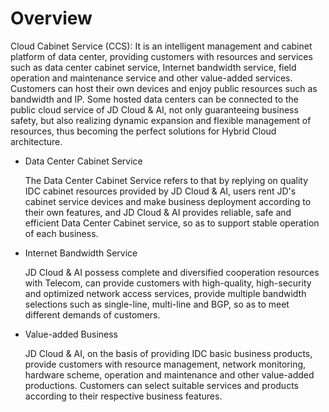 # Overview 
      
Cloud Cabinet Service (CCS): It is an intelligent management and cabinet platform of data center, providing customers with resources and services such as data center cabinet service, Internet bandwidth service, field operation and maintenance service and other value-added services. Customers can host their own devices and enjoy public resources such as bandwidth and IP. Some hosted data centers can be connected to the public cloud service of JD Cloud & AI, not only guaranteeing business safety, but also realizing dynamic expansion and flexible management of resources, thus becoming the perfect solutions for Hybrid Cloud architecture.

- Data Center Cabinet Service

     The Data Center Cabinet Service refers to that by replying on quality IDC cabinet resources provided by JD Cloud & AI, users rent JD's cabinet service devices and make business deployment according to their own features, and JD Cloud & AI provides reliable, safe and efficient Data Center Cabinet service, so as to support stable operation of each business.

- Internet Bandwidth Service

     JD Cloud & AI possess complete and diversified cooperation resources with Telecom, can provide customers with high-quality, high-security and optimized network access services, provide multiple bandwidth selections such as single-line, multi-line and BGP, so as to meet different demands of customers.

- Value-added Business

     JD Cloud & AI, on the basis of providing IDC basic business products, provide customers with resource management, network monitoring, hardware scheme, operation and maintenance and other value-added productions. Customers can select suitable services and products according to their respective business features.

